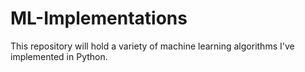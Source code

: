# ML-Implementations

This repository will hold a variety of machine learning algorithms I've implemented in Python. 
